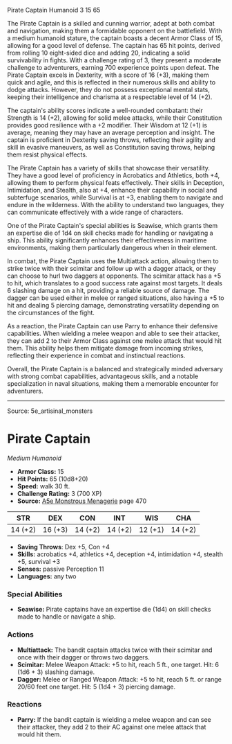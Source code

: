 <MonsterName/>Pirate Captain</MonsterName>
<CreatureType/>Humanoid</CreatureType>
<CR/>3</CR>
<AC/>15</AC>
<HP/>65</HP>
<summary>The Pirate Captain is a skilled and cunning warrior, adept at both combat and navigation, making them a formidable opponent on the battlefield. With a medium humanoid stature, the captain boasts a decent Armor Class of 15, allowing for a good level of defense. The captain has 65 hit points, derived from rolling 10 eight-sided dice and adding 20, indicating a solid survivability in fights. With a challenge rating of 3, they present a moderate challenge to adventurers, earning 700 experience points upon defeat. The Pirate Captain excels in Dexterity, with a score of 16 (+3), making them quick and agile, and this is reflected in their numerous skills and ability to dodge attacks. However, they do not possess exceptional mental stats, keeping their intelligence and charisma at a respectable level of 14 (+2). </summary>

<detail>

The captain's ability scores indicate a well-rounded combatant: their Strength is 14 (+2), allowing for solid melee attacks, while their Constitution provides good resilience with a +2 modifier. Their Wisdom at 12 (+1) is average, meaning they may have an average perception and insight. The captain is proficient in Dexterity saving throws, reflecting their agility and skill in evasive maneuvers, as well as Constitution saving throws, helping them resist physical effects.

The Pirate Captain has a variety of skills that showcase their versatility. They have a good level of proficiency in Acrobatics and Athletics, both +4, allowing them to perform physical feats effectively. Their skills in Deception, Intimidation, and Stealth, also at +4, enhance their capability in social and subterfuge scenarios, while Survival is at +3, enabling them to navigate and endure in the wilderness. With the ability to understand two languages, they can communicate effectively with a wide range of characters.

One of the Pirate Captain's special abilities is Seawise, which grants them an expertise die of 1d4 on skill checks made for handling or navigating a ship. This ability significantly enhances their effectiveness in maritime environments, making them particularly dangerous when in their element.

In combat, the Pirate Captain uses the Multiattack action, allowing them to strike twice with their scimitar and follow up with a dagger attack, or they can choose to hurl two daggers at opponents. The scimitar attack has a +5 to hit, which translates to a good success rate against most targets. It deals 6 slashing damage on a hit, providing a reliable source of damage. The dagger can be used either in melee or ranged situations, also having a +5 to hit and dealing 5 piercing damage, demonstrating versatility depending on the circumstances of the fight.

As a reaction, the Pirate Captain can use Parry to enhance their defensive capabilities. When wielding a melee weapon and able to see their attacker, they can add 2 to their Armor Class against one melee attack that would hit them. This ability helps them mitigate damage from incoming strikes, reflecting their experience in combat and instinctual reactions. 

Overall, the Pirate Captain is a balanced and strategically minded adversary with strong combat capabilities, advantageous skills, and a notable specialization in naval situations, making them a memorable encounter for adventurers.</detail>



---

Source: 5e_artisinal_monsters

# Pirate Captain

*Medium* *Humanoid*

- **Armor Class:** 15
- **Hit Points:** 65 (10d8+20)
- **Speed:** walk 30 ft.
- **Challenge Rating:** 3 (700 XP)
- **Source:** [A5e Monstrous Menagerie](https://enpublishingrpg.com/products/level-up-monstrous-menagerie-a5e) page 470

| STR | DEX | CON | INT | WIS | CHA |
| --- | --- | --- | --- | --- | --- |
| 14 (+2) | 16 (+3) | 14 (+2) | 14 (+2) | 12 (+1) | 14 (+2) |

- **Saving Throws**: Dex +5, Con +4
- **Skills:** acrobatics +4, athletics +4, deception +4, intimidation +4, stealth +5, survival +3
- **Senses:** passive Perception 11
- **Languages:** any two

### Special Abilities

- **Seawise:** Pirate captains have an expertise die (1d4) on skill checks made to handle or navigate a ship.

### Actions

- **Multiattack:** The bandit captain attacks twice with their scimitar and once with their dagger or throws two daggers.
- **Scimitar:** Melee Weapon Attack: +5 to hit, reach 5 ft., one target. Hit: 6 (1d6 + 3) slashing damage.
- **Dagger:** Melee or Ranged Weapon Attack: +5 to hit, reach 5 ft. or range 20/60 feet  one target. Hit: 5 (1d4 + 3) piercing damage.

### Reactions

- **Parry:** If the bandit captain is wielding a melee weapon and can see their attacker, they add 2 to their AC against one melee attack that would hit them.





